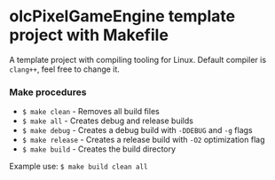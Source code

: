 # olcPixelGameEngine template project with Makefile

A template project with compiling tooling for Linux.
Default compiler is `clang++`, feel free to change it.

### Make procedures
- `$ make clean` - Removes all build files
- `$ make all` - Creates debug and release builds
- `$ make debug` - Creates a debug build with `-DDEBUG` and `-g` flags
- `$ make release` - Creates a release build with `-O2` optimization flag
- `$ make build` - Creates the build directory

Example use: `$ make build clean all`